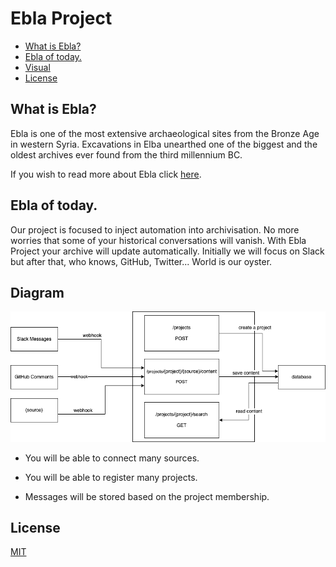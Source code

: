 # Ebla Project

<!-- toc -->

- [What is Ebla?](#what-is-ebla)
- [Ebla of today.](#ebla-of-today)
- [Visual](#visual)
- [License](#license)

<!-- tocstop -->

## What is Ebla?

Ebla is one of the most extensive archaeological sites from the Bronze Age in western Syria. Excavations in Elba unearthed one of the biggest and the oldest archives ever found from the third millennium BC.

If you wish to read more about Ebla click [here](https://en.unesco.org/syrian-observatory/news/ebla-tell-mardikh).

## Ebla of today.

Our project is focused to inject automation into archivisation. No more worries that some of your historical conversations will vanish. With Ebla Project your archive will update automatically.
Initially we will focus on Slack but after that, who knows, GitHub, Twitter... World is our oyster.

## Diagram

![ebla-diagram](img/ebla.png)

*  You will be able to connect many sources.

*  You will be able to register many projects. 

*  Messages will be stored based on the project membership.

## License

[MIT](./LICENSE)
